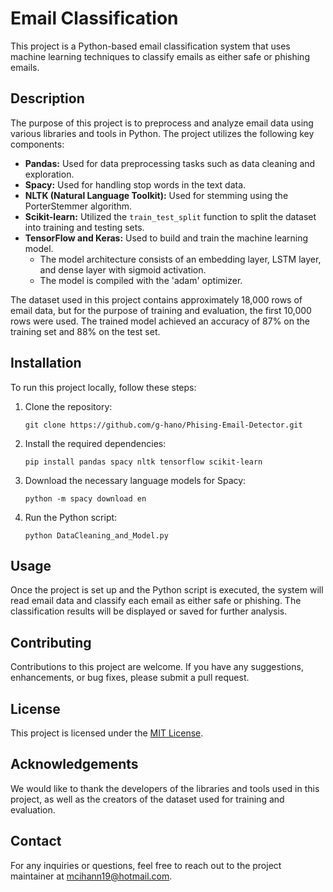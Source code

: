 # Email Classification

This project is a Python-based email classification system that uses machine learning techniques to classify emails as either safe or phishing emails.

## Description

The purpose of this project is to preprocess and analyze email data using various libraries and tools in Python. The project utilizes the following key components:

- **Pandas:** Used for data preprocessing tasks such as data cleaning and exploration.
- **Spacy:** Used for handling stop words in the text data.
- **NLTK (Natural Language Toolkit):** Used for stemming using the PorterStemmer algorithm.
- **Scikit-learn:** Utilized the `train_test_split` function to split the dataset into training and testing sets.
- **TensorFlow and Keras:** Used to build and train the machine learning model.
    - The model architecture consists of an embedding layer, LSTM layer, and dense layer with sigmoid activation.
    - The model is compiled with the 'adam' optimizer.
    
The dataset used in this project contains approximately 18,000 rows of email data, but for the purpose of training and evaluation, the first 10,000 rows were used. The trained model achieved an accuracy of 87% on the training set and 88% on the test set.

## Installation

To run this project locally, follow these steps:

1. Clone the repository:
   ```shell
   git clone https://github.com/g-hano/Phising-Email-Detector.git
   ```

2. Install the required dependencies:
   ```shell
   pip install pandas spacy nltk tensorflow scikit-learn
   ```

3. Download the necessary language models for Spacy:
   ```shell
   python -m spacy download en
   ```

4. Run the Python script:
   ```shell
   python DataCleaning_and_Model.py
   ```

## Usage

Once the project is set up and the Python script is executed, the system will read email data and classify each email as either safe or phishing. The classification results will be displayed or saved for further analysis.

## Contributing

Contributions to this project are welcome. If you have any suggestions, enhancements, or bug fixes, please submit a pull request.

## License

This project is licensed under the [MIT License](LICENSE).

## Acknowledgements

We would like to thank the developers of the libraries and tools used in this project, as well as the creators of the dataset used for training and evaluation.

## Contact

For any inquiries or questions, feel free to reach out to the project maintainer at [mcihann19@hotmail.com](mailto:mcihann19@hotmail.com).
